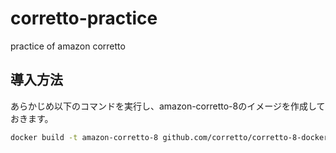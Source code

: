 # corretto-practice
practice of amazon corretto

## 導入方法
あらかじめ以下のコマンドを実行し、amazon-corretto-8のイメージを作成しておきます。

```bash
docker build -t amazon-corretto-8 github.com/corretto/corretto-8-docker
```